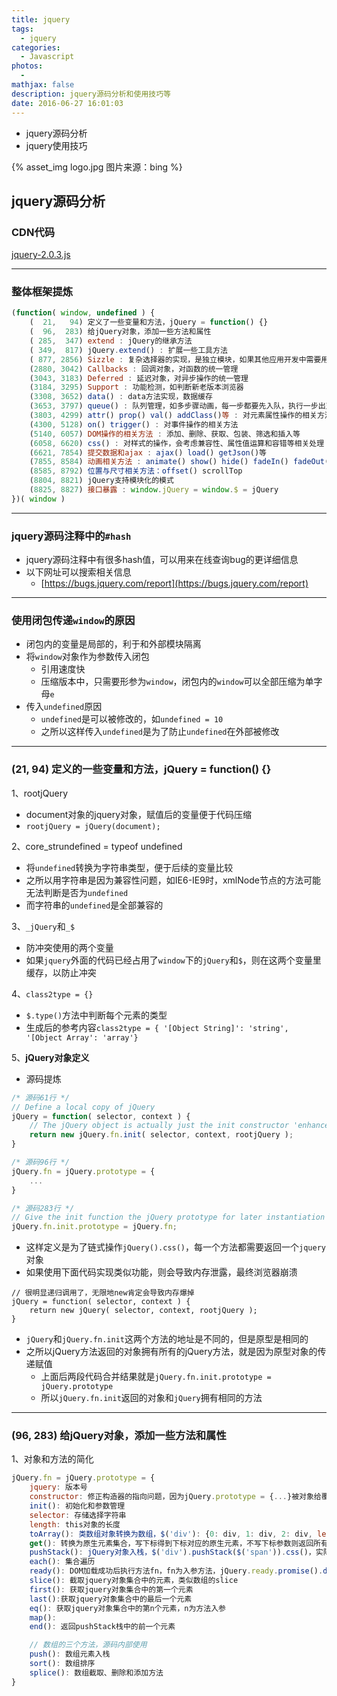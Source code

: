 ```yaml
---
title: jquery
tags:
  - jquery
categories:
  - Javascript
photos:
  - 
mathjax: false
description: jquery源码分析和使用技巧等
date: 2016-06-27 16:01:03
---
```


* jquery源码分析
* jquery使用技巧

{% asset_img logo.jpg 图片来源：bing %}

<!--more-->

## jquery源码分析

### CDN代码
[jquery-2.0.3.js](https://code.jquery.com/jquery-2.0.3.js)


------


### 整体框架提炼

```Javascript
(function( window, undefined ) {
    (  21,   94) 定义了一些变量和方法，jQuery = function() {}
    (  96,  283) 给jQuery对象，添加一些方法和属性
    ( 285,  347) extend : jQuery的继承方法
    ( 349,  817) jQuery.extend() : 扩展一些工具方法
    ( 877, 2856) Sizzle : 复杂选择器的实现，是独立模块，如果其他应用开发中需要用到选择器，可单独下载这个模块
    (2880, 3042) Callbacks : 回调对象，对函数的统一管理
    (3043, 3183) Deferred : 延迟对象，对异步操作的统一管理
    (3184, 3295) Support : 功能检测，如判断新老版本浏览器
    (3308, 3652) data() : data方法实现，数据缓存
    (3653, 3797) queue() : 队列管理，如多步骤动画，每一步都要先入队，执行一步出对一步
    (3803, 4299) attr() prop() val() addClass()等 : 对元素属性操作的相关方法
    (4300, 5128) on() trigger() : 对事件操作的相关方法
    (5140, 6057) DOM操作的相关方法 : 添加、删除、获取、包装、筛选和插入等
    (6058, 6620) css() : 对样式的操作，会考虑兼容性、属性值运算和容错等相关处理
    (6621, 7854) 提交数据和ajax : ajax() load() getJson()等
    (7855, 8584) 动画相关方法 : animate() show() hide() fadeIn() fadeOut()等
    (8585, 8792) 位置与尺寸相关方法：offset() scrollTop
    (8804, 8821) jQuery支持模块化的模式
    (8825, 8827) 接口暴露 : window.jQuery = window.$ = jQuery
})( window )
```

------

### jquery源码注释中的`#hash`

* jquery源码注释中有很多hash值，可以用来在线查询bug的更详细信息
* 以下网址可以搜索相关信息
    * [https://bugs.jquery.com/report](https://bugs.jquery.com/report)


------


### 使用闭包传递`window`的原因

* 闭包内的变量是局部的，利于和外部模块隔离
* 将`window`对象作为参数传入闭包
    * 引用速度快
    * 压缩版本中，只需要形参为`window`，闭包内的`window`可以全部压缩为单字母`e`
* 传入`undefined`原因
    * `undefined`是可以被修改的，如`undefined = 10`
    * 之所以这样传入`undefined`是为了防止`undefined`在外部被修改

------

### (21, 94) 定义的一些变量和方法，jQuery = function() {}
1、rootjQuery

* document对象的jquery对象，赋值后的变量便于代码压缩
* `rootjQuery = jQuery(document);`

2、core_strundefined = typeof undefined

* 将`undefined`转换为字符串类型，便于后续的变量比较
* 之所以用字符串是因为兼容性问题，如IE6-IE9时，xmlNode节点的方法可能无法判断是否为`undefined`
* 而字符串的`undefined`是全部兼容的

3、`_jQuery`和`_$`

* 防冲突使用的两个变量
* 如果`jquery`外面的代码已经占用了`window`下的`jQuery`和`$`，则在这两个变量里缓存，以防止冲突

4、`class2type = {}`

* `$.type()`方法中判断每个元素的类型
* 生成后的参考内容`class2type = { '[Object String]': 'string', '[Object Array': 'array'}`

5、**jQuery对象定义**

* 源码提炼

```Javascript
/* 源码61行 */
// Define a local copy of jQuery
jQuery = function( selector, context ) {
    // The jQuery object is actually just the init constructor 'enhanced'
    return new jQuery.fn.init( selector, context, rootjQuery );
}

/* 源码96行 */
jQuery.fn = jQuery.prototype = {
    ...
}

/* 源码283行 */
// Give the init function the jQuery prototype for later instantiation
jQuery.fn.init.prototype = jQuery.fn;
```

* 这样定义是为了链式操作`jQuery().css()`，每一个方法都需要返回一个`jquery`对象
* 如果使用下面代码实现类似功能，则会导致内存泄露，最终浏览器崩溃

```
// 很明显递归调用了，无限地new肯定会导致内存爆掉
jQuery = function( selector, context ) {
    return new jQuery( selector, context, rootjQuery );
}
```

* `jQuery`和`jQuery.fn.init`这两个方法的地址是不同的，但是原型是相同的
* 之所以jQuery方法返回的对象拥有所有的jQuery方法，就是因为原型对象的传递赋值
    * 上面后两段代码合并结果就是`jQuery.fn.init.prototype = jQuery.prototype`
    * 所以`jQuery.fn.init`返回的对象和`jQuery`拥有相同的方法


------

### (96, 283) 给jQuery对象，添加一些方法和属性
1、对象和方法的简化

```Javascript
jQuery.fn = jQuery.prototype = {
    jquery: 版本号
    constructor: 修正构造器的指向问题，因为jQuery.prototype = {...}被对象给覆盖了，构造器就被修改为Object了
    init(): 初始化和参数管理
    selector: 存储选择字符串
    length: this对象的长度
    toArray(): 类数组对象转换为数组，$('div'): {0: div, 1: div, 2: div, length: 3} => [div, div, div]
    get(): 转换为原生元素集合，写下标得到下标对应的原生元素，不写下标参数则返回所有原生元素的集合
    pushStack(): jQuery对象入栈，$('div').pushStack($('span')).css()，实际是对span设置样式
    each(): 集合遍历
    ready(): DOM加载成功后执行方法fn，fn为入参方法，jQuery.ready.promise().done( fn );
    slice(): 截取jquery对象集合中的元素，类似数组的slice
    first(): 获取jquery对象集合中的第一个元素
    last():获取jquery对象集合中的最后一个元素
    eq(): 获取jquery对象集合中的第n个元素，n为方法入参
    map(): 
    end(): 返回pushStack栈中的前一个元素

    // 数组的三个方法，源码内部使用
    push(): 数组元素入栈
    sort(): 数组排序
    splice(): 数组截取、删除和添加方法
}
```
